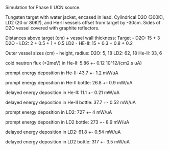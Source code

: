Simulation for Phase II UCN source.

Tungsten target with water jacket, encased in lead.
Cylindrical D2O (300K), LD2 (20 or 80K?), and He-II vessels offset from target by -30cm.
Sides of D2O vessel covered with graphite reflectors.

Distances above target (cm) + vessel wall thickness:
Target - D2O: 15 + 3
D2O - LD2: 2 + 0.5 + 1 + 0.5
LD2 - HE-II: 15 + 0.3 + 0.8 + 0.2

Outer vessel sizes (cm) - height, radius:
D2O: 5, 18
LD2: 62, 18
He-II: 33, 6

cold neutron flux (<2meV) in He-II:
5.86 +- 0.12 10^12/(cm2 s uA)

prompt energy deposition in He-II:
43.7 +- 1.2 mW/uA

prompt energy deposition in He-II bottle:
26.8 +- 0.9 mW/uA

delayed energy deposition in He-II:
11.1 +- 0.21 mW/uA

delayed energy deposition in He-II bottle:
37.7 +- 0.52 mW/uA

prompt energy deposition in LD2:
727 +- 4 mW/uA

prompt energy deposition in LD2 bottle:
273 +- 8.9 mW/uA

delayed energy deposition in LD2:
61.8 +- 0.54 mW/uA

delayed energy deposition in LD2 bottle:
317 +- 3.5 mW/uA

